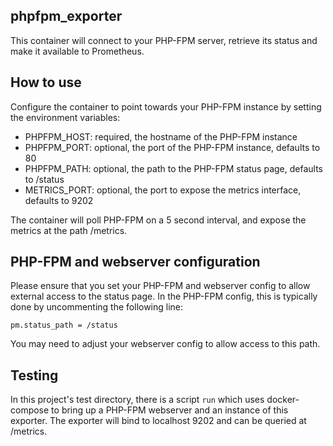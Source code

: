 phpfpm_exporter
---

This container will connect to your PHP-FPM server, retrieve its status and make it available to Prometheus.


## How to use

Configure the container to point towards your PHP-FPM instance by setting the environment variables:
- PHPFPM_HOST: required, the hostname of the PHP-FPM instance
- PHPFPM_PORT: optional, the port of the PHP-FPM instance, defaults to 80
- PHPFPM_PATH: optional, the path to the PHP-FPM status page, defaults to /status
- METRICS_PORT: optional, the port to expose the metrics interface, defaults to 9202

The container will poll PHP-FPM on a 5 second interval, and expose the metrics at the path /metrics.

## PHP-FPM and webserver configuration

Please ensure that you set your PHP-FPM and webserver config to allow external access to the status page. In the PHP-FPM config, this is typically done by uncommenting the following line:

`pm.status_path = /status`

You may need to adjust your webserver config to allow access to this path.

## Testing

In this project's test directory, there is a script `run` which uses docker-compose to bring up a PHP-FPM webserver and an instance of this exporter. The exporter will bind to localhost 9202 and can be queried at /metrics.
